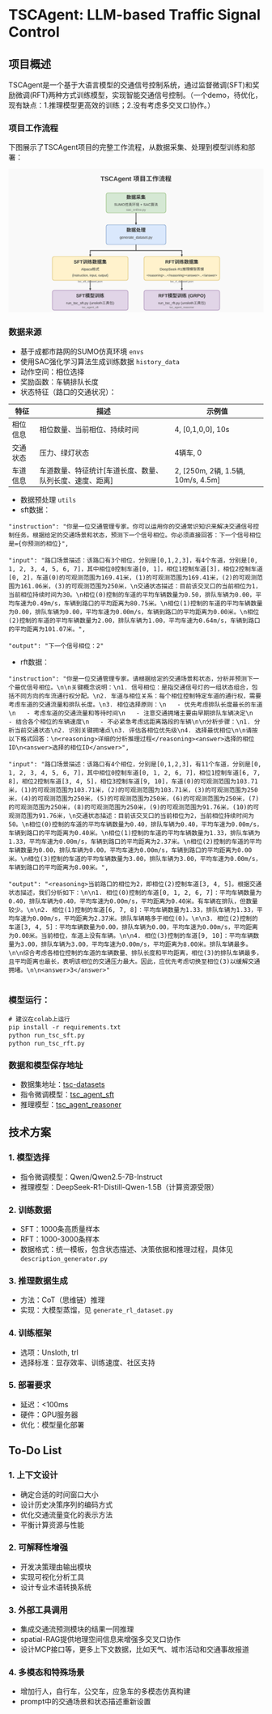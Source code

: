 # TSCAgent: LLM-based Traffic Signal Control

## 项目概述

TSCAgent是一个基于大语言模型的交通信号控制系统，通过监督微调(SFT)和奖励微调(RFT)两种方式训练模型，实现智能交通信号控制。（一个demo，待优化，现有缺点：1.推理模型更高效的训练；2.没有考虑多交叉口协作。）

### 项目工作流程

下图展示了TSCAgent项目的完整工作流程，从数据采集、处理到模型训练和部署：

![TSCAgent工作流程图](pic/workflow.svg)

### 数据来源

- 基于成都市路网的SUMO仿真环境 `envs`
- 使用SAC强化学习算法生成训练数据 `history_data`
- 动作空间：相位选择
- 奖励函数：车辆排队长度
- 状态特征（路口的交通状况）：

| 特征     | 描述                                                     | 示例值                             |
| -------- | -------------------------------------------------------- | ---------------------------------- |
| 相位信息 | 相位数量、当前相位、持续时间                             | 4, [0,1,0,0], 10s                  |
| 交通状态 | 压力、绿灯状态                                           | 4辆车, 0                           |
| 车道信息 | 车道数量、特征统计[车道长度、数量、队列长度、速度、距离] | 2, [250m, 2辆, 1.5辆, 10m/s, 4.5m] |

- 数据预处理 `utils`
- sft数据：

```
"instruction": "你是一位交通管理专家。你可以运用你的交通常识知识来解决交通信号控制任务。根据给定的交通场景和状态，预测下一个信号相位。你必须直接回答：下一个信号相位是={你预测的相位}",

"input": "路口场景描述：该路口有3个相位，分别是[0,1,2,3]，有4个车道，分别是[0, 1, 2, 3, 4, 5, 6, 7]，其中相位0控制车道[0, 1]，相位1控制车道[3]，相位2控制车道[0, 2]，车道(0)的可观测范围为169.41米，(1)的可观测范围为169.41米，(2)的可观测范围为161.06米，(3)的可观测范围为250米，\n交通状态描述：目前该交叉口的当前相位为1，当前相位持续时间为30。\n相位(0)控制的车道的平均车辆数量为0.50，排队车辆为0.00，平均车速为0.49m/s，车辆到路口的平均距离为80.75米。\n相位(1)控制的车道的平均车辆数量为0.00，排队车辆为0.00，平均车速为0.00m/s，车辆到路口的平均距离为0.00米。\n相位(2)控制的车道的平均车辆数量为2.00，排队车辆为1.00，平均车速为0.64m/s，车辆到路口的平均距离为101.07米。",

"output": "下一个信号相位：2"
```

- rft数据：

```
"instruction": "你是一位交通管理专家。请根据给定的交通场景和状态，分析并预测下一个最优信号相位。\n\n关键概念说明：\n1. 信号相位：是指交通信号灯的一组状态组合，包括不同方向的车流通行权分配。\n2. 车道与相位关系：每个相位控制特定车道的通行权，需要考虑车道的交通流量和排队长度。\n3. 相位选择原则：\n   - 优先考虑排队长度最长的车道\n   - 考虑车道的交通流量和等待时间\n   - 注意交通拥堵主要由早期排队车辆决定\n   - 结合各个相位的车辆速度\n   - 不必紧急考虑远距离路段的车辆\n\n分析步骤：\n1. 分析当前交通状态\n2. 识别关键拥堵点\n3. 评估各相位优先级\n4. 选择最优相位\n\n请按以下格式回答：\n<reasoning>详细的分析推理过程</reasoning><answer>选择的相位ID\n<answer>选择的相位ID</answer>",
  
"input": "路口场景描述：该路口有4个相位，分别是[0,1,2,3]，有11个车道，分别是[0, 1, 2, 3, 4, 5, 6, 7]，其中相位0控制车道[0, 1, 2, 6, 7]，相位1控制车道[6, 7, 8]，相位2控制车道[3, 4, 5]，相位3控制车道[9, 10]，车道(0)的可观测范围为103.71米，(1)的可观测范围为103.71米，(2)的可观测范围为103.71米，(3)的可观测范围为250米，(4)的可观测范围为250米，(5)的可观测范围为250米，(6)的可观测范围为250米，(7)的可观测范围为250米，(8)的可观测范围为250米，(9)的可观测范围为91.76米，(10)的可观测范围为91.76米，\n交通状态描述：目前该交叉口的当前相位为2，当前相位持续时间为50。\n相位(0)控制的车道的平均车辆数量为0.40，排队车辆为0.40，平均车速为0.00m/s，车辆到路口的平均距离为0.40米。\n相位(1)控制的车道的平均车辆数量为1.33，排队车辆为1.33，平均车速为0.00m/s，车辆到路口的平均距离为2.37米。\n相位(2)控制的车道的平均车辆数量为0.00，排队车辆为0.00，平均车速为0.00m/s，车辆到路口的平均距离为0.00米。\n相位(3)控制的车道的平均车辆数量为3.00，排队车辆为3.00，平均车速为0.00m/s，车辆到路口的平均距离为8.00米。",
  
"output": "<reasoning>当前路口的相位为2，即相位(2)控制车道[3, 4, 5]。根据交通状态描述，我们分析如下：\n\n1. 相位(0)控制的车道[0, 1, 2, 6, 7]：平均车辆数量为0.40，排队车辆为0.40，平均车速为0.00m/s，平均距离为0.40米。有车辆在排队，但数量较少。\n\n2. 相位(1)控制的车道[6, 7, 8]：平均车辆数量为1.33，排队车辆为1.33，平均车速为0.00m/s，平均距离为2.37米。排队车辆略多于相位(0)。\n\n3. 相位(2)控制的车道[3, 4, 5]：平均车辆数量为0.00，排队车辆为0.00，平均车速为0.00m/s，平均距离为0.00米。当前相位，车道上没有车辆。\n\n4. 相位(3)控制的车道[9, 10]：平均车辆数量为3.00，排队车辆为3.00，平均车速为0.00m/s，平均距离为8.00米。排队车辆最多。\n\n综合考虑各相位控制的车道的车辆数量、排队长度和平均距离，相位(3)的排队车辆最多，且平均距离也最长，表明该相位的交通压力最大。因此，应优先考虑切换至相位(3)以缓解交通拥堵。\n\n<answer>3</answer>"
  
```

### 模型运行：

```
# 建议在colab上运行
pip install -r requirements.txt
python run_tsc_sft.py
python run_tsc_rft.py
```

### 数据和模型保存地址

- 数据集地址：[tsc-datasets](https://huggingface.co/datasets/jiam/tsc-datasets)
- 指令微调模型：[tsc_agent_sft](https://huggingface.co/jiam/tsc_agent_sft)
- 推理模型：[tsc_agent_reasoner](https://huggingface.co/jiam/tsc_agent_reasoner)

## 技术方案

### 1. 模型选择

- 指令微调模型：Qwen/Qwen2.5-7B-Instruct
- 推理模型：DeepSeek-R1-Distill-Qwen-1.5B（计算资源受限）

### 2. 训练数据

- SFT：1000条高质量样本
- RFT：1000-3000条样本
- 数据格式：统一模板，包含状态描述、决策依据和推理过程，具体见 `description_generator.py`

### 3. 推理数据生成

- 方法：CoT（思维链）推理
- 实现：大模型蒸馏，见 `generate_rl_dataset.py`

### 4. 训练框架

- 选项：Unsloth, trl
- 选择标准：显存效率、训练速度、社区支持

### 5. 部署要求

- 延迟：<100ms
- 硬件：GPU服务器
- 优化：模型量化部署

## To-Do List

### 1. 上下文设计

- 确定合适的时间窗口大小
- 设计历史决策序列的编码方式
- 优化交通流量变化的表示方法
- 平衡计算资源与性能

### 2. 可解释性增强

- 开发决策理由输出模块
- 实现可视化分析工具
- 设计专业术语转换系统

### 3. 外部工具调用

- 集成交通流预测模块的结果一同推理
- spatial-RAG提供地理空间信息来增强多交叉口协作
- 设计MCP接口等，更多上下文数据，比如天气、城市活动和交通事故报道

### 4. 多模态和特殊场景

- 增加行人，自行车，公交车，应急车的多模态仿真构建
- prompt中的交通场景和状态描述重新设置
